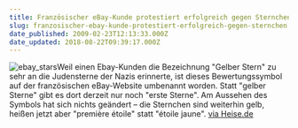 ```yaml
---
title: Französischer eBay-Kunde protestiert erfolgreich gegen Sternchen
slug: franzosischer-ebay-kunde-protestiert-erfolgreich-gegen-sternchen
date_published: 2009-02-23T12:13:33.000Z
date_updated: 2018-08-22T09:39:17.000Z
---
```


![ebay_stars](//picdump.thafaker.de/2009/02/ebay_stars.jpeg)Weil einen Ebay-Kunden die Bezeichnung "Gelber Stern" zu sehr an die Judensterne der Nazis erinnerte, ist dieses Bewertungssymbol auf der französischen eBay-Website umbenannt worden. Statt "gelber Sterne" gibt es dort derzeit nur noch "erste Sterne". Am Aussehen des Symbols hat sich nichts geändert – die Sternchen sind weiterhin gelb, heißen jetzt aber "première étoile" statt "étoile jaune". [via Heise.de](http://www.heise.de/newsticker/Franzoesischer-eBay-Kunde-protestiert-erfolgreich-gegen-Sternchen--/meldung/133312)
